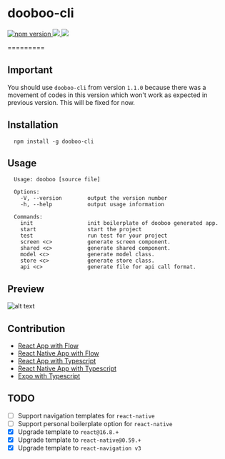 # dooboo-cli
<p align="left">
  <a href="https://npmjs.org/package/dooboo-cli">
    <img alt="npm version" src="http://img.shields.io/npm/v/dooboo-cli.svg?style=flat-square">
  </a>
  <a href="https://npmjs.org/package/dooboo-cli">
    <img src="http://img.shields.io/npm/dm/dooboo-cli.svg?style=flat-square">
  </a>
  <a href="https://npmjs.org/package/dooboo-cli">
  <img src="http://img.shields.io/npm/l/dooboo-cli.svg?style=flat-square">
  </a>
</p>
=========

## Important
You should use `dooboo-cli` from version `1.1.0` because there was a movement of codes in this version which won't work as expected in previous version. This will be fixed for now.

## Installation
```
  npm install -g dooboo-cli
```

## Usage
```
  Usage: dooboo [source file]

  Options:
    -V, --version        output the version number
    -h, --help           output usage information
    
  Commands:
    init                 init boilerplate of dooboo generated app.
    start                start the project
    test                 run test for your project
    screen <c>           generate screen component.
    shared <c>           generate shared component.
    model <c>            generate model class.
    store <c>            generate store class.
    api <c>              generate file for api call format.
```

## Preview
![alt text](https://firebasestorage.googleapis.com/v0/b/bookoo-89f6c.appspot.com/o/dooboo.png?alt=media&token=e0317870-8525-4878-9f61-ab0fc6ab35ea)

## Contribution
* [React App with Flow](https://github.com/react-native-seoul/dooboo-frontend-js)
* [React Native App with Flow](https://github.com/react-native-seoul/dooboo-native-js)
* [React App with Typescript](https://github.com/react-native-seoul/dooboo-frontend-ts)
* [React Native App with Typescript](https://github.com/react-native-seoul/dooboo-native-ts)
* [Expo with Typescript](https://github.com/react-native-seoul/dooboo-expo)

## TODO
- [ ] Support navigation templates for `react-native`
- [ ] Support personal boilerplate option for `react-native`
- [x] Upgrade template to `react@16.8.+`
- [x] Upgrade template to `react-native@0.59.+`
- [x] Upgrade template to `react-navigation v3`
